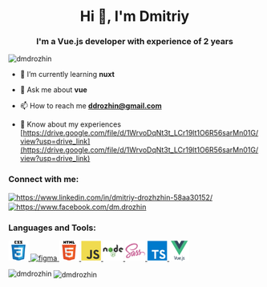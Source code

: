 <h1 align="center">Hi 👋, I'm Dmitriy</h1>
<h3 align="center">I'm a Vue.js developer with experience of 2 years</h3>

<p align="left"> <img src="https://komarev.com/ghpvc/?username=dmdrozhin&label=Profile%20views&color=0e75b6&style=flat" alt="dmdrozhin" /> </p>

<!-- <p align="left"> <a href="https://github.com/ryo-ma/github-profile-trophy"><img src="https://github-profile-trophy.vercel.app/?username=dmdrozhin" alt="dmdrozhin" /></a> </p> -->

- 🌱 I’m currently learning **nuxt**

- 💬 Ask me about **vue**

- 📫 How to reach me **ddrozhin@gmail.com**

- 📄 Know about my experiences [https://drive.google.com/file/d/1WrvoDqNt3t_LCr19lt1O6R56sarMn01G/view?usp=drive_link](https://drive.google.com/file/d/1WrvoDqNt3t_LCr19lt1O6R56sarMn01G/view?usp=drive_link)

<h3 align="left">Connect with me:</h3>
<p align="left">
<a href="https://linkedin.com/in/https://www.linkedin.com/in/dmitriy-drozhzhin-58aa30152/" target="blank"><img align="center" src="https://raw.githubusercontent.com/rahuldkjain/github-profile-readme-generator/master/src/images/icons/Social/linked-in-alt.svg" alt="https://www.linkedin.com/in/dmitriy-drozhzhin-58aa30152/" height="30" width="40" /></a>
<a href="https://fb.com/https://www.facebook.com/dm.drozhin" target="blank"><img align="center" src="https://raw.githubusercontent.com/rahuldkjain/github-profile-readme-generator/master/src/images/icons/Social/facebook.svg" alt="https://www.facebook.com/dm.drozhin" height="30" width="40" /></a>
</p>

<h3 align="left">Languages and Tools:</h3>
<p align="left"> <a href="https://www.w3schools.com/css/" target="_blank" rel="noreferrer"> <img src="https://raw.githubusercontent.com/devicons/devicon/master/icons/css3/css3-original-wordmark.svg" alt="css3" width="40" height="40"/> </a> <a href="https://www.figma.com/" target="_blank" rel="noreferrer"> <img src="https://www.vectorlogo.zone/logos/figma/figma-icon.svg" alt="figma" width="40" height="40"/> </a> <a href="https://www.w3.org/html/" target="_blank" rel="noreferrer"> <img src="https://raw.githubusercontent.com/devicons/devicon/master/icons/html5/html5-original-wordmark.svg" alt="html5" width="40" height="40"/> </a> <a href="https://developer.mozilla.org/en-US/docs/Web/JavaScript" target="_blank" rel="noreferrer"> <img src="https://raw.githubusercontent.com/devicons/devicon/master/icons/javascript/javascript-original.svg" alt="javascript" width="40" height="40"/> </a> <a href="https://nodejs.org" target="_blank" rel="noreferrer"> <img src="https://raw.githubusercontent.com/devicons/devicon/master/icons/nodejs/nodejs-original-wordmark.svg" alt="nodejs" width="40" height="40"/> </a> <a href="https://sass-lang.com" target="_blank" rel="noreferrer"> <img src="https://raw.githubusercontent.com/devicons/devicon/master/icons/sass/sass-original.svg" alt="sass" width="40" height="40"/> </a> <a href="https://www.typescriptlang.org/" target="_blank" rel="noreferrer"> <img src="https://raw.githubusercontent.com/devicons/devicon/master/icons/typescript/typescript-original.svg" alt="typescript" width="40" height="40"/> </a> <a href="https://vuejs.org/" target="_blank" rel="noreferrer"> <img src="https://raw.githubusercontent.com/devicons/devicon/master/icons/vuejs/vuejs-original-wordmark.svg" alt="vuejs" width="40" height="40"/> </a> </p>

<p><img align="left" src="https://github-readme-stats.vercel.app/api/top-langs?username=dmdrozhin&show_icons=true&locale=en&layout=compact" alt="dmdrozhin" /></p>

<p>&nbsp;<img align="center" src="https://github-readme-stats.vercel.app/api?username=dmdrozhin&show_icons=true&locale=en" alt="dmdrozhin" /></p>
